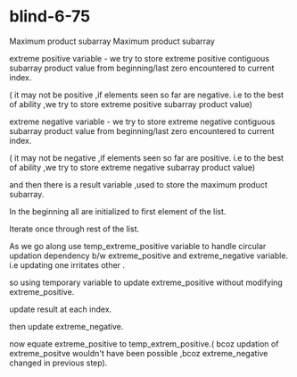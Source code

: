 # blind-6-75
Maximum product subarray
 Maximum product subarray



extreme positive variable - we try to store extreme positive contiguous subarray product value from beginning/last zero encountered to current index.

( it may not be positive ,if elements seen so far are negative. i.e to the best of ability ,we try to store extreme positive subarray product value)



extreme negative variable - we try to store extreme negative contiguous subarray product value from beginning/last zero encountered to current index.

( it may not be negative ,if elements seen so far are positive. i.e to the best of ability ,we try to store extreme negative subarray product value)



and then there is a result variable ,used to store the maximum product subarray.

In the beginning all are initialized to first element of the list.

Iterate once through rest of the list.

As we go along use temp_extreme_positive variable to handle circular updation dependency b/w extreme_positive and extreme_negative variable. i.e updating one irritates other . 

so using temporary variable to update extreme_positive without modifying extreme_positive.

update result at each index.

then update extreme_negative.

now equate extreme_positive to temp_extrem_positive.( bcoz updation of extreme_positve wouldn't have been possible ,bcoz extreme_negative changed in previous step).
